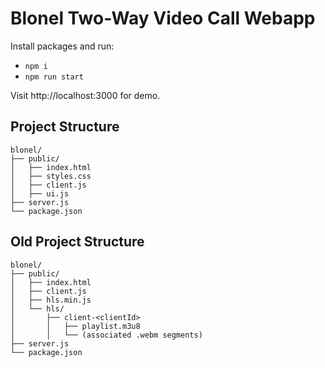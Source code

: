 
# Blonel Two-Way Video Call Webapp


Install packages and run:
* ```npm i```
* ```npm run start```

Visit http://localhost:3000 for demo.

## Project Structure

```
blonel/
├── public/
│   ├── index.html
│   ├── styles.css
│   ├── client.js
│   ├── ui.js
├── server.js
└── package.json
```


## Old Project Structure

```
blonel/
├── public/
│   ├── index.html
│   ├── client.js
│   ├── hls.min.js
│   └── hls/
│       ├── client-<clientId>
│       │   ├── playlist.m3u8
│       │   └── (associated .webm segments)
├── server.js
└── package.json
```